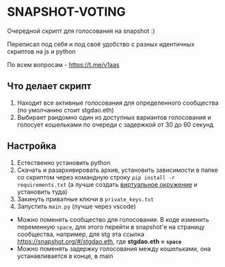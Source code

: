 # SNAPSHOT-VOTING
Очередной скрипт для голосования на snapshot :)

Переписал под себя и под своё удобство с разных идентичных скриптов на js и python

По всем вопросам - https://t.me/v1aas

## Что делает скрипт
1. Находит все активные голосования для определенного сообщества (по умолчанию стоит stgdao.eth)
2. Выбирает рандомно один из доступных вариантов голосования и голосует кошельками по очереди с задержкой от 30 до 60 секунд

## Настройка
1. Естественно установить python
2. Скачать и разархивировать архив, установить зависимости в папке со скриптом через командную строку `pip install -r requirements.txt` (а лучше создать [виртуальное окружение](https://pythonist.ru/virtualnye-okruzheniya-python-i-instrumenty-dlya-upravleniya-imi/) и установить туда)
3. Закинуть приватные ключи в `private_keys.txt`
4. Запустить `main.py` (лучше через vscode)
* Можно поменять сообщество для голосования. В коде изменить переменную `space`, для этого перейти в snapshot'е на страницу сообщества, например, для stg эта ссылка https://snapshot.org/#/stgdao.eth, где **stgdao.eth = `space`**
* Можно поменять задержку голосования между кошельками, она устанавливается в конце, в main
